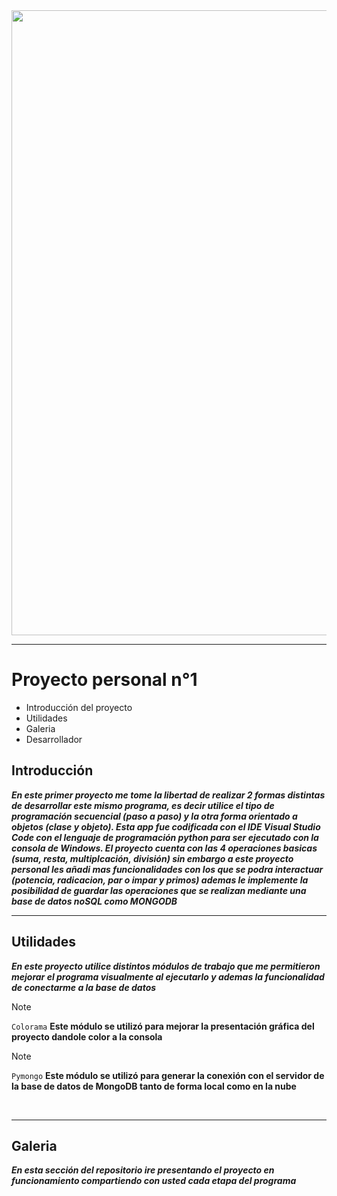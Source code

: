 <img width = 1000  src="https://github.com/Lucas-devSoft/Python/assets/111676352/bc4bbae9-b3d5-4b7d-a076-fa72317453df">
<hr>

# Proyecto personal n°1

- Introducción del proyecto
- Utilidades
- Galeria
- Desarrollador



## Introducción

***En este primer proyecto me tome la libertad de realizar 2 formas distintas de desarrollar este mismo programa, es decir utilice el tipo de programación secuencial (paso a paso) y la otra forma orientado a objetos (clase y objeto). Esta app fue codificada con el IDE Visual Studio Code con el lenguaje de programación python para ser ejecutado con la consola de Windows. El proyecto cuenta con las 4 operaciones basicas (suma, resta, multiplcación, división) sin embargo a este proyecto personal les añadi mas funcionalidades con los que se podra interactuar (potencia, radicacion, par o impar y primos) ademas le implemente la posibilidad de guardar las operaciones que se realizan mediante una base de datos noSQL como MONGODB***
<br>
<hr>

## Utilidades

***En este proyecto utilice distintos módulos de trabajo que me permitieron mejorar el programa visualmente al ejecutarlo y ademas la funcionalidad de conectarme a la base de datos***

> [!NOTE]
>  `Colorama` **Este módulo se utilizó para mejorar la presentación gráfica del proyecto dandole color a la consola**

> [!NOTE]
> `Pymongo` **Este módulo se utilizó para generar la conexión con el servidor de la base de datos de MongoDB tanto de forma local como en la nube**

<br>
<hr>

## Galeria

***En esta sección del repositorio ire presentando el proyecto en funcionamiento compartiendo con usted cada etapa del programa***
